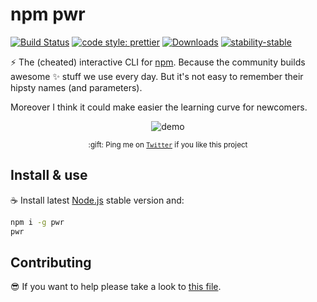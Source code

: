 # npm pwr

[![Build Status](https://travis-ci.org/jesusprubio/pwr.svg?branch=master)](https://travis-ci.org/jesusprubio/pwr)
[![code style: prettier](https://img.shields.io/badge/code_style-prettier-ff69b4.svg?style=flat-square)](https://github.com/prettier/prettier)
[![Downloads](https://img.shields.io/npm/dm/pwr.svg)](https://npmjs.com/pwr)
[![stability-stable](https://img.shields.io/badge/stability-stable-green.svg)](https://github.com/emersion/stability-badges#stable)

:zap: The (cheated) interactive CLI for [npm](https://www.npmjs.com). Because the community builds awesome :sparkles: stuff we use every day. But it's not easy to remember their hipsty names (and parameters).

Moreover I think it could make easier the learning curve for newcomers.

<!-- markdownlint-disable MD033 -->
<div align="center">
<p><img src="https://raw.githubusercontent.com/jesusprubio/pwr/master/artifacts/demo.gif" alt="demo"></p>
<p><sub>:gift: Ping me on <a href="https://twitter.com/jesusprubio"><code>Twitter</code></a> if you like this project</sub></p>
</div>
<!-- markdownlint-enable MD033 -->

## Install & use

:coffee: Install latest [Node.js](https://nodejs.org/download) stable version and:

```sh
npm i -g pwr
pwr
```

## Contributing

:sunglasses: If you want to help please take a look to [this file](.github/CONTRIBUTING.md).
